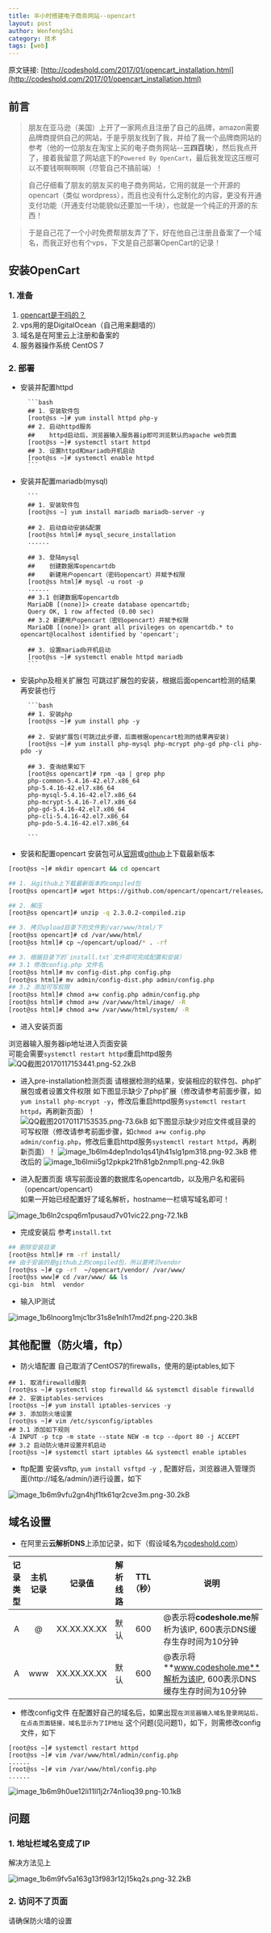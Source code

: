 ```yaml
---
title: 半小时搭建电子商务网站--opencart
layout: post
author: WenfengShi
category: 技术
tags: [web]
---
```

原文链接: [http://codeshold.com/2017/01/opencart_installation.html](http://codeshold.com/2017/01/opencart_installation.html)  


## 前言

> 朋友在亚马逊（美国）上开了一家网点且注册了自己的品牌，amazon需要品牌商提供自己的网站，于是乎朋友找到了我，并给了我一个品牌商网站的参考（他的一位朋友在淘宝上买的电子商务网站--**三四百块**），然后我点开了，接着我留意了网站底下的`Powered By OpenCart`，最后我发现这压根可以不要钱啊啊啊啊（尽管自己不搞前端）！


> 自己仔细看了朋友的朋友买的电子商务网站，它用的就是一个开源的opencart（类似 wordpress），而且也没有什么定制化的内容，更没有开通支付功能（开通支付功能貌似还要加一千块），也就是一个纯正的开源的东西！

> 于是自己花了一个小时免费帮朋友弄了下，好在他自己注册且备案了一个域名，而我正好也有个vps，下文是自己部署OpenCart的记录！



## 安装OpenCart

### 1. 准备

1. [opencart是干吗的？][1]
2. vps用的是DigitalOcean（自己用来翻墙的）
3. 域名是在阿里云上注册和备案的
4. 服务器操作系统 CentOS 7

### 2. 部署

- 安装并配置httpd

        ```bash
        ## 1. 安装软件包
        [root@ss ~]# yum install httpd php-y
        ## 2. 启动httpd服务
        ##    httpd启动后，浏览器输入服务器ip即可浏览默认的apache web页面
        [root@ss ~]# systemctl start httpd
        ## 3. 设置httpd和mariadb开机启动
        [root@ss ~]# systemctl enable httpd
        ```

- 安装并配置mariadb(mysql)

        ```
        ## 1. 安装软件包
        [root@ss ~] yum install mariadb mariadb-server -y

        ## 2. 启动自动安装&配置
        [root@ss html]# mysql_secure_installation 
        ......

        ## 3. 登陆mysql
        ##    创建数据库opencartdb
        ##    新建用户opencart（密码opencart）并赋予权限
        [root@ss html]# mysql -u root -p
        ......
        ## 3.1 创建数据库opencartdb
        MariaDB [(none)]> create database opencartdb;
        Query OK, 1 row affected (0.00 sec)
        ## 3.2 新建用户opencart（密码opencart）并赋予权限
        MariaDB [(none)]> grant all privileges on opencartdb.* to opencart@localhost identified by 'opencart';

        ## 3. 设置mariadb开机启动
        [root@ss ~]# systemctl enable httpd mariadb
        ```

- 安装php及相关扩展包
可跳过扩展包的安装，根据后面opencart检测的结果再安装也行

        ```bash
        ## 1. 安装php
        [root@ss ~]# yum install php -y

        ## 2. 安装扩展包(可跳过此步骤，后面根据opencart检测的结果再安装)
        [root@ss ~]# yum install php-mysql php-mcrypt php-gd php-cli php-pdo -y

        ## 3. 查询结果如下
        [root@ss opencart]# rpm -qa | grep php
        php-common-5.4.16-42.el7.x86_64
        php-5.4.16-42.el7.x86_64
        php-mysql-5.4.16-42.el7.x86_64
        php-mcrypt-5.4.16-7.el7.x86_64
        php-gd-5.4.16-42.el7.x86_64
        php-cli-5.4.16-42.el7.x86_64
        php-pdo-5.4.16-42.el7.x86_64

        ```

- 安装和配置opencart
安装包可从[官网][2]或[github][3]上下载最新版本

```bash
[root@ss ~]# mkdir opencart && cd opencart

## 1. 从github上下载最新版本的compiled包
[root@ss opencart]# wget https://github.com/opencart/opencart/releases/download/2.3.0.2/2.3.0.2-compiled.zip

## 2. 解压
[root@ss opencart]# unzip -q 2.3.0.2-compiled.zip

## 3. 拷贝upload目录下的文件到/var/www/html/下
[root@ss opencart]# cd /var/www/html/
[root@ss html]# cp ~/opencart/upload/* . -rf

## 3. 根据目录下的`install.txt`文件即可完成配置和安装）
## 3.1 修改config.php 文件名
[root@ss html]# mv config-dist.php config.php
[root@ss html]# mv admin/config-dist.php admin/config.php
## 3.2 添加可写权限
[root@ss html]# chmod a+w config.php admin/config.php 
[root@ss html]# chmod a+w /var/www/html/image/ -R
[root@ss html]# chmod a+w /var/www/html/system/ -R
```


- 进入安装页面

浏览器输入服务器ip地址进入页面安装  
可能会需要`systemctl restart httpd`重启httpd服务
![QQ截图20170117153441.png-52.2kB][4]


- 进入pre-installation检测页面
请根据检测的结果，安装相应的软件包、php扩展包或者设置文件权限
如下图显示缺少了php扩展（修改请参考前面步骤，如`yum install php-mcrypt -y`，修改后重启httpd服务`systemctl restart httpd`，再刷新页面）！  
![QQ截图20170117153535.png-73.6kB][5]
如下图显示缺少对应文件或目录的可写权限（修改请参考前面步骤，如`chmod a+w config.php admin/config.php`，修改后重启httpd服务`systemctl restart httpd`，再刷新页面）！
![image_1b6lm4dep1ndo1qs41jh41slg1pm318.png-92.3kB][6]
修改后的
![image_1b6lmii5g12pkpk21fh81gb2nmp1l.png-42.9kB][7]

- 进入配置页面 
填写前面设置的数据库名opencartdb，以及用户名和密码（opencart/opencart）  
如果一开始已经配置好了域名解析，hostname一栏填写域名即可！

![image_1b6ln2cspq6m1pusaud7v01vic22.png-72.1kB][8]

- 完成安装后
参考`install.txt`

```bash
## 删除安装目录
[root@ss html]# rm -rf install/
## 由于安装的是github上的compiled包，所以要拷贝vendor
[root@ss ~]# cp -rf  ~/opencart/vendor/ /var/www/
[root@ss www]# cd /var/www/ && ls 
cgi-bin  html  vendor
```

- 输入IP测试

![image_1b6lnoorg1mjc1br31s8e1nlh17md2f.png-220.3kB][9]

## 其他配置（防火墙，ftp）
- 防火墙配置
自己取消了CentOS7的firewalls，使用的是iptables,如下

```
## 1. 取消firewalld服务
[root@ss ~]# systemctl stop firewalld && systemctl disable firewalld
## 2. 安装iptables-services
[root@ss ~]# yum install iptables-services -y 
## 3. 添加防火墙设置
[root@ss ~]# vim /etc/sysconfig/iptables
## 3.1 添加如下规则
-A INPUT -p tcp -m state --state NEW -m tcp --dport 80 -j ACCEPT
## 3.2 启动防火墙并设置开机启动
[root@ss ~]# systemctl start iptables && systemctl enable iptables
```


- ftp配置
安装vsftp, `yum install vsftpd -y `, 配置好后，浏览器进入管理页面(http://域名/admin/)进行设置，如下

![image_1b6m9vfu2gn4hjf1tk61qr2cve3m.png-30.2kB][10]

## 域名设置
- 在阿里云**云解析DNS**上添加记录，如下（假设域名为[codeshold.com][11]）

|记录类型|主机记录|记录值|解析线路|TTL（秒）|说明|
|:------:|:------:|:----:|:------:|:-------:|----|
|A|@|XX.XX.XX.XX|默认|600|@表示将**codeshole.me**解析为该IP, 600表示DNS缓存生存时间为10分钟|
|A|www|XX.XX.XX.XX|默认|600|@表示将**www.codeshole.me**解析为该IP, 600表示DNS缓存生存时间为10分钟|


- 修改config文件
在配置好自己的域名后，如果出现`在浏览器输入域名登录网站后，在点击页面链接，域名显示为了IP地址` 这个问题(见问题1)，如下，则需修改config文件，如下

```
[root@ss ~]# systemctl restart httpd
[root@ss ~]# vim /var/www/html/admin/config.php 
......
[root@ss ~]# vim /var/www/html/config.php 
......
```

![image_1b6m9h0ue12li11ll1j2r74n1ioq39.png-10.1kB][12]

## 问题

### 1. 地址栏域名变成了IP

解决方法见上

![image_1b6m9fv5a163g13f983r12j15kq2s.png-32.2kB][13]

### 2. 访问不了页面

请确保防火墙的设置


  [1]: https://www.opencart.com/
  [2]: https://www.opencart.com/
  [3]: https://github.com/opencart/opencart/releases/download/
  [4]: http://static.zybuluo.com/wuzhimang/cma1g144mc4z30dayuggeqi8/QQ%E6%88%AA%E5%9B%BE20170117153441.png
  [5]: http://static.zybuluo.com/wuzhimang/nsisvfuabzn780ce0o5ya35w/QQ%E6%88%AA%E5%9B%BE20170117153535.png
  [6]: http://static.zybuluo.com/wuzhimang/c4cv7mffg2b7jsydikp2ht7h/image_1b6lm4dep1ndo1qs41jh41slg1pm318.png
  [7]: http://static.zybuluo.com/wuzhimang/b9ozbi8kcmgq51rjoey3fo3d/image_1b6lmii5g12pkpk21fh81gb2nmp1l.png
  [8]: http://static.zybuluo.com/wuzhimang/5bh6zmkvcbo696w482vgt14t/image_1b6ln2cspq6m1pusaud7v01vic22.png
  [9]: http://static.zybuluo.com/wuzhimang/6x4yzgckm8qhihwng1llns6e/image_1b6lnoorg1mjc1br31s8e1nlh17md2f.png
  [10]: http://static.zybuluo.com/wuzhimang/y52eu99nu78qqewdtj8zp2jn/image_1b6m9vfu2gn4hjf1tk61qr2cve3m.png
  [11]: http://codeshold.com/
  [12]: http://static.zybuluo.com/wuzhimang/nebcut87qu5sl67i8gm68mot/image_1b6m9h0ue12li11ll1j2r74n1ioq39.png
  [13]: http://static.zybuluo.com/wuzhimang/hlp1pc2ej3q1e6koqpcbzh2d/image_1b6m9fv5a163g13f983r12j15kq2s.png
